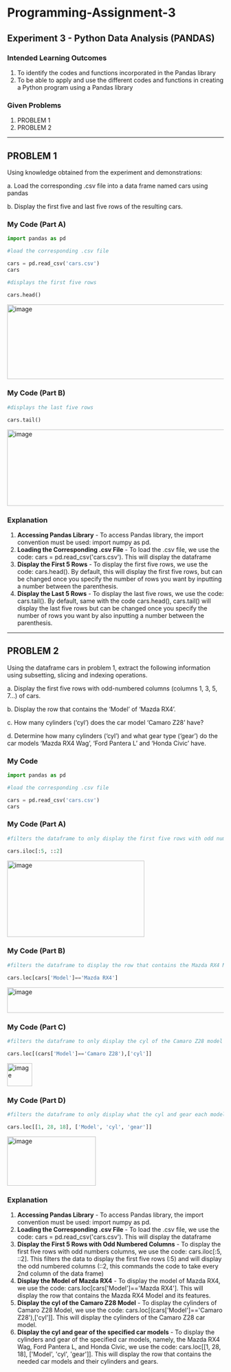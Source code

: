 # Programming-Assignment-3
## Experiment 3 - Python Data Analysis (PANDAS)
### Intended Learning Outcomes
1. To identify the codes and functions incorporated in the Pandas library
2. To be able to apply and use the different codes and functions in creating a Python program using a Pandas library
### Given Problems
1. PROBLEM 1
2. PROBLEM 2
------------------------------------------
## PROBLEM 1
Using knowledge obtained from the experiment and demonstrations:

a. Load the corresponding .csv file into a data frame named cars using pandas

b. Display the first five and last five rows of the resulting cars.

### My Code (Part A)
```python
import pandas as pd
```
```python
#load the corresponding .csv file

cars = pd.read_csv('cars.csv') 
cars
```
```python
#displays the first five rows

cars.head()
```
<img width="557" height="173" alt="image" src="https://github.com/user-attachments/assets/4556ee9b-b83e-49dc-8c5b-e70463520616" />

### My Code (Part B)
```python
#displays the last five rows

cars.tail()
```
<img width="535" height="177" alt="image" src="https://github.com/user-attachments/assets/d2bdd4eb-be78-4580-9127-53e5820dd436" />

### Explanation
1. **Accessing Pandas Library** - 
To access Pandas library, the import convention must be used: import numpy as pd.
2. **Loading the Corresponding .csv File** -
To load the .csv file, we use the code: cars = pd.read_csv('cars.csv'). This will display the dataframe
3. **Display the First 5 Rows** -
To display the first five rows, we use the code: cars.head(). By default, this will display the first five rows, but can be changed once you specify the number of rows you want by inputting a number between the parenthesis.
4. **Display the Last 5 Rows** -
To display the last five rows, we use the code: cars.tail(). By default, same with the code cars.head(), cars.tail() will display the last five rows but can be changed once you specify the number of rows you want by also inputting a number between the parenthesis.
------------------------------------------
## PROBLEM 2
Using the dataframe cars in problem 1, extract the following information using subsetting, slicing and indexing operations.

a. Display the first five rows with odd-numbered columns (columns 1, 3, 5, 7…) of cars.

b. Display the row that contains the ‘Model’ of ‘Mazda RX4’.

c. How many cylinders (‘cyl’) does the car model ‘Camaro Z28’ have?

d. Determine how many cylinders (‘cyl’) and what gear type (‘gear’) do the car models ‘Mazda RX4 Wag’, ‘Ford Pantera L’ and ‘Honda Civic’ have.

### My Code
```python
import pandas as pd
```
```python
#load the corresponding .csv file

cars = pd.read_csv('cars.csv') 
cars
```
### My Code (Part A)
```python
#filters the dataframe to only display the first five rows with odd numbered columns

cars.iloc[:5, ::2] 
```
<img width="319" height="177" alt="image" src="https://github.com/user-attachments/assets/7768ed86-92b1-40d8-ab4c-6bca2e8066ad" />

### My Code (Part B)
```python
#filters the dataframe to display the row that contains the Mazda RX4 Model

cars.loc[cars['Model']=='Mazda RX4']
```

<img width="506" height="59" alt="image" src="https://github.com/user-attachments/assets/a1e36039-1afe-4e95-abea-5fbc2dc9be4f" />

### My Code (Part C)
```python
#filters the dataframe to only display the cyl of the Camaro Z28 model 

cars.loc[(cars['Model']=='Camaro Z28'),['cyl']]
```

<img width="58" height="53" alt="image" src="https://github.com/user-attachments/assets/de63afdb-e328-4d2f-a80e-619bfd77c5ca" />

### My Code (Part D)
```python
#filters the dataframe to only display what the cyl and gear each model has

cars.loc[[1, 28, 18], ['Model', 'cyl', 'gear']] 
```

<img width="206" height="114" alt="image" src="https://github.com/user-attachments/assets/fc7393b1-7742-42e7-af5f-77ab04940849" />

### Explanation
1. **Accessing Pandas Library** - 
To access Pandas library, the import convention must be used: import numpy as pd.
2. **Loading the Corresponding .csv File** -
To load the .csv file, we use the code: cars = pd.read_csv('cars.csv'). This will display the dataframe
3. **Display the First 5 Rows with Odd Numbered Columns** -
To display the first five rows with odd numbers columns, we use the code: cars.iloc[:5, ::2]. This filters the data to display the first five rows (:5) and will display the odd numbered columns (::2, this commands the code to take every 2nd column of the data frame)
4. **Display the Model of Mazda RX4** -
To display the model of Mazda RX4, we use the code: cars.loc[cars['Model']=='Mazda RX4']. This will display the row that contains the Mazda RX4 Model and its features.
5. **Display the cyl of the Camaro Z28 Model** -
To display the cylinders of Camaro Z28 Model, we use the code: cars.loc[(cars['Model']=='Camaro Z28'),['cyl']]. This will display the cylinders of the Camaro Z28 car model. 
6. **Display the cyl and gear of the specified car models** -
To display the cylinders and gear of the specified car models, namely, the Mazda RX4 Wag, Ford Pantera L, and Honda Civic, we use the code: cars.loc[[1, 28, 18], ['Model', 'cyl', 'gear']]. This will display the row that contains the needed car models and their cylinders and gears.











